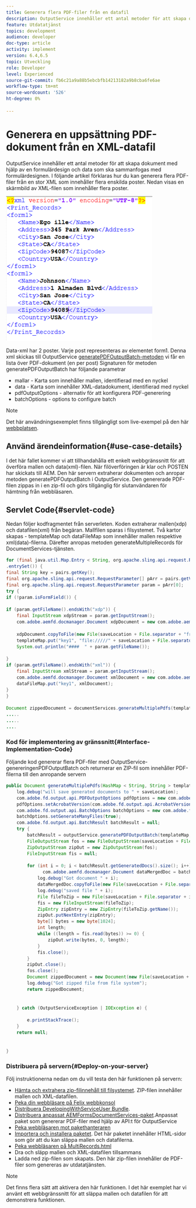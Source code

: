 ```yaml
---
title: Generera flera PDF-filer från en datafil
description: OutputService innehåller ett antal metoder för att skapa dokument med hjälp av en formulärdesign och data som ska sammanfogas med formulärdesignen. Lär dig att generera flera PDF-filer från en stor XML som innehåller flera enskilda poster.
feature: Utdatatjänst
topics: development
audience: developer
doc-type: article
activity: implement
version: 6.4,6.5
topic: Utveckling
role: Developer
level: Experienced
source-git-commit: fb6c21a9a88b5ebcbfb14213182a9b8cba6fe6ae
workflow-type: tm+mt
source-wordcount: '526'
ht-degree: 0%

---
```



# Generera en uppsättning PDF-dokument från en XML-datafil

OutputService innehåller ett antal metoder för att skapa dokument med hjälp av en formulärdesign och data som ska sammanfogas med formulärdesignen. I följande artikel förklaras hur du kan generera flera PDF-filer från en stor XML som innehåller flera enskilda poster.
Nedan visas en skärmbild av XML-filen som innehåller flera poster.

![multi-record-xml](assets/multi-record-xml.PNG)

Data-xml har 2 poster. Varje post representeras av elementet form1. Denna xml skickas till OutputService [generatePDFOutputBatch-metoden](https://helpx.adobe.com/aem-forms/6/javadocs/com/adobe/fd/output/api/OutputService.html) vi får en lista över PDF-dokument (en per post)
Signaturen för metoden generatePDFOutputBatch har följande parametrar

* mallar - Karta som innehåller mallen, identifierad med en nyckel
* data - Karta som innehåller XML-datadokument, identifierad med nyckel
* pdfOutputOptions - alternativ för att konfigurera PDF-generering
* batchOptions - options to configure batch

>[!NOTE]
>
>Det här användningsexemplet finns tillgängligt som live-exempel på den här [webbplatsen](https://forms.enablementadobe.com/content/samples/samples.html?query=0).

## Använd ärendeinformation{#use-case-details}

I det här fallet kommer vi att tillhandahålla ett enkelt webbgränssnitt för att överföra mallen och data(xml)-filen. När filöverföringen är klar och POSTEN har skickats till AEM. Den här servern extraherar dokumenten och anropar metoden generatePDFOutputBatch i OutputService. Den genererade PDF-filen zippas in i en zip-fil och görs tillgänglig för slutanvändaren för hämtning från webbläsaren.

## Servlet Code{#servlet-code}

Nedan följer kodfragmentet från serverleten. Koden extraherar mallen(xdp) och datafilen(xml) från begäran. Mallfilen sparas i filsystemet. Två kartor skapas - templateMap och dataFileMap som innehåller mallen respektive xml(data)-filerna. Därefter anropas metoden generateMultipleRecords för DocumentServices-tjänsten.

```java
for (final java.util.Map.Entry < String, org.apache.sling.api.request.RequestParameter[] > pairs: params
.entrySet()) {
final String key = pairs.getKey();
final org.apache.sling.api.request.RequestParameter[] pArr = pairs.getValue();
final org.apache.sling.api.request.RequestParameter param = pArr[0];
try {
if (!param.isFormField()) {

if (param.getFileName().endsWith("xdp")) {
    final InputStream xdpStream = param.getInputStream();
    com.adobe.aemfd.docmanager.Document xdpDocument = new com.adobe.aemfd.docmanager.Document(xdpStream);

    xdpDocument.copyToFile(new File(saveLocation + File.separator + "fromui.xdp"));
    templateMap.put("key1", "file://///" + saveLocation + File.separator + "fromui.xdp");
    System.out.println("####  " + param.getFileName());

}
if (param.getFileName().endsWith("xml")) {
    final InputStream xmlStream = param.getInputStream();
    com.adobe.aemfd.docmanager.Document xmlDocument = new com.adobe.aemfd.docmanager.Document(xmlStream);
    dataFileMap.put("key1", xmlDocument);
}
}

Document zippedDocument = documentServices.generateMultiplePdfs(templateMap, dataFileMap,saveLocation);
.....
.....
....
```

### Kod för implementering av gränssnitt{#Interface-Implementation-Code}

Följande kod genererar flera PDF-filer med OutputService-genereringenPDFOutputBatch och returnerar en ZIP-fil som innehåller PDF-filerna till den anropande servern

```java
public Document generateMultiplePdfs(HashMap < String, String > templateMap, HashMap < String, Document > dataFileMap, String saveLocation) {
    log.debug("will save generated documents to " + saveLocation);
    com.adobe.fd.output.api.PDFOutputOptions pdfOptions = new com.adobe.fd.output.api.PDFOutputOptions();
    pdfOptions.setAcrobatVersion(com.adobe.fd.output.api.AcrobatVersion.Acrobat_11);
    com.adobe.fd.output.api.BatchOptions batchOptions = new com.adobe.fd.output.api.BatchOptions();
    batchOptions.setGenerateManyFiles(true);
    com.adobe.fd.output.api.BatchResult batchResult = null;
    try {
        batchResult = outputService.generatePDFOutputBatch(templateMap, dataFileMap, pdfOptions, batchOptions);
        FileOutputStream fos = new FileOutputStream(saveLocation + File.separator + "zippedfile.zip");
        ZipOutputStream zipOut = new ZipOutputStream(fos);
        FileInputStream fis = null;

        for (int i = 0; i < batchResult.getGeneratedDocs().size(); i++) {
              com.adobe.aemfd.docmanager.Document dataMergedDoc = batchResult.getGeneratedDocs().get(i);
            log.debug("Got document " + i);
            dataMergedDoc.copyToFile(new File(saveLocation + File.separator + i + ".pdf"));
            log.debug("saved file " + i);
            File fileToZip = new File(saveLocation + File.separator + i + ".pdf");
            fis = new FileInputStream(fileToZip);
            ZipEntry zipEntry = new ZipEntry(fileToZip.getName());
            zipOut.putNextEntry(zipEntry);
            byte[] bytes = new byte[1024];
            int length;
            while ((length = fis.read(bytes)) >= 0) {
                zipOut.write(bytes, 0, length);
            }
            fis.close();
        }
        zipOut.close();
        fos.close();
        Document zippedDocument = new Document(new File(saveLocation + File.separator + "zippedfile.zip"));
        log.debug("Got zipped file from file system");
        return zippedDocument;


    } catch (OutputServiceException | IOException e) {

        e.printStackTrace();
    }
    return null;


}
```

### Distribuera på servern{#Deploy-on-your-server}

Följ instruktionerna nedan om du vill testa den här funktionen på servern:

* [Hämta och extrahera zip-filinnehåll till filsystemet](assets/mult-records-template-and-xml-file.zip). ZIP-filen innehåller mallen och XML-datafilen.
* [Peka din webbläsare på Felix webbkonsol](http://localhost:4502/system/console/bundles)
* [Distribuera DevelopingWithServiceUser Bundle](/help/forms/assets/common-osgi-bundles/DevelopingWithServiceUser.jar).
* [Distribuera anpassat AEMFormsDocumentServices-paket](/help/forms/assets/common-osgi-bundles/AEMFormsDocumentServices.core-1.0-SNAPSHOT.jar).Anpassat paket som genererar PDF-filer med hjälp av API:t för OutputService
* [Peka webbläsaren mot pakethanteraren](http://localhost:4502/crx/packmgr/index.jsp)
* [Importera och installera paketet](assets/generate-multiple-pdf-from-xml.zip). Det här paketet innehåller HTML-sidor som gör att du kan släppa mallen och datafilerna.
* [Peka webbläsaren på MultiRecords.html](http://localhost:4502/content/DocumentServices/Multirecord.html?)
* Dra och släpp mallen och XML-datafilen tillsammans
* Ladda ned zip-filen som skapats. Den här zip-filen innehåller de PDF-filer som genereras av utdatatjänsten.

>[!NOTE]
>Det finns flera sätt att aktivera den här funktionen. I det här exemplet har vi använt ett webbgränssnitt för att släppa mallen och datafilen för att demonstrera funktionen.

